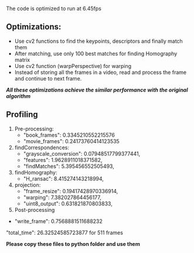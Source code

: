 The code is optimized to run at 6.45fps

## Optimizations: 
* Use cv2 functions to find the keypoints, descriptors and finally match them
* After matching, use only 100 best matches for finding Homography matrix
* Use cv2 function (warpPerspective) for warping 
* Instead of storing all the frames in a video, read and process the frame and continue to next frame.

**_All these optimizations achieve the similar performance with the original algorithm_**

## Profiling
1. Pre-processing:
   * "book_frames": 0.3345210552215576
   * "movie_frames": 0.24173760414123535
2. findCorrespondences:
   * "grayscale_conversion": 0.07948517799377441,
   * "features": 1.9628911018371582,
   * "findMatches": 5.395456552505493,
3. findHomography:
   * "H_ransac": 8.415274143218994,
4. projection:
   * "frame_resize": 0.19417428970336914,
   * "warping": 7.382027864456177,
   * "uint8_output": 0.631821870803833,
5. Post-processing
* "write_frame": 0.7568881511688232

"total_time": 26.32524585723877 for 511 frames


**Please copy these files to python folder and use them**
